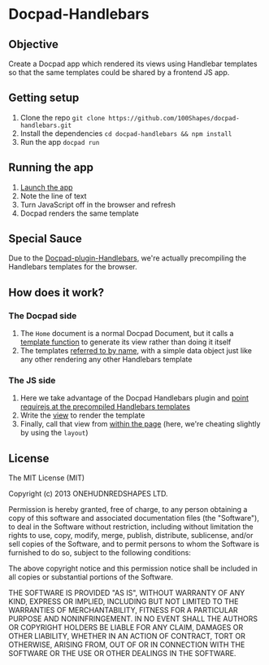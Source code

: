 # Docpad-Handlebars

## Objective
Create a Docpad app which rendered its views using Handlebar templates so that the same templates could be shared by a frontend JS app.

## Getting setup
1. Clone the repo `git clone https://github.com/100Shapes/docpad-handlebars.git`
1. Install the dependencies `cd docpad-handlebars && npm install`
1. Run the app `docpad run`

## Running the app
1. [Launch the app](http://localhost:9778/home.html)
1. Note the line of text
1. Turn JavaScript off in the browser and refresh
1. Docpad renders the same template


## Special Sauce
Due to the [Docpad-plugin-Handlebars](https://github.com/docpad/docpad-plugin-handlebars), we're actually precompiling the Handlebars templates for the browser.

## How does it work?
### The Docpad side
1. The `Home` document is a normal Docpad Document, but it calls a [template function](https://github.com/100Shapes/docpad-handlebars/blob/master/src/documents/home.html.eco#L5) to generate its view rather than doing it itself
1. The templates [referred to by name](https://github.com/100Shapes/docpad-handlebars/blob/master/docpad.coffee#L10), with a simple data object just like any other rendering any other Handlebars template

### The JS side
1. Here we take advantage of the Docpad Handlebars plugin and [point requirejs at the precompiled Handlebars templates](https://github.com/100Shapes/docpad-handlebars/blob/master/src/documents/js/main.js#L4)
1. Write the [view](https://github.com/100Shapes/docpad-handlebars/blob/master/src/documents/js/modules/home.js) to render the template 
1. Finally, call that view from [within the page](https://github.com/100Shapes/docpad-handlebars/blob/master/src/layouts/base.html.eco#L16) (here, we're cheating slightly by using the `layout`)


## License
The MIT License (MIT)

Copyright (c) 2013 ONEHUDNREDSHAPES LTD.

Permission is hereby granted, free of charge, to any person obtaining a copy
of this software and associated documentation files (the "Software"), to deal
in the Software without restriction, including without limitation the rights
to use, copy, modify, merge, publish, distribute, sublicense, and/or sell
copies of the Software, and to permit persons to whom the Software is
furnished to do so, subject to the following conditions:

The above copyright notice and this permission notice shall be included in
all copies or substantial portions of the Software.

THE SOFTWARE IS PROVIDED "AS IS", WITHOUT WARRANTY OF ANY KIND, EXPRESS OR
IMPLIED, INCLUDING BUT NOT LIMITED TO THE WARRANTIES OF MERCHANTABILITY,
FITNESS FOR A PARTICULAR PURPOSE AND NONINFRINGEMENT. IN NO EVENT SHALL THE
AUTHORS OR COPYRIGHT HOLDERS BE LIABLE FOR ANY CLAIM, DAMAGES OR OTHER
LIABILITY, WHETHER IN AN ACTION OF CONTRACT, TORT OR OTHERWISE, ARISING FROM,
OUT OF OR IN CONNECTION WITH THE SOFTWARE OR THE USE OR OTHER DEALINGS IN
THE SOFTWARE.